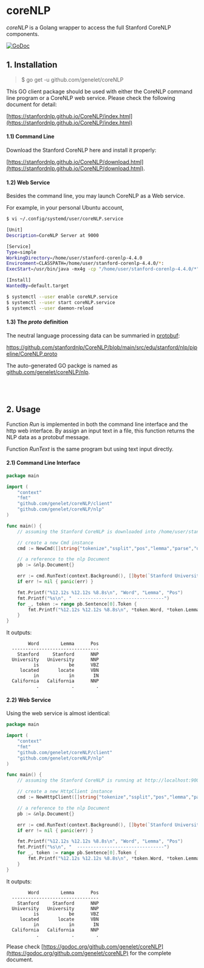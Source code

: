# coreNLP
*coreNLP* is a Golang wrapper to access the full Stanford CoreNLP components.

[![GoDoc](https://godoc.org/github.com/genelet/coreNLP?status.svg)](https://godoc.org/github.com/genelet/coreNLP)

## 1. Installation

> $ go get -u github.com/genelet/coreNLP

This GO client package should be used with either the CoreNLP command line program or a CoreNLP web service. Please check the following document for detail:

[https://stanfordnlp.github.io/CoreNLP/index.html](https://stanfordnlp.github.io/CoreNLP/index.html)


#### 1.1) Command Line

Download the Stanford CoreNLP here and install it properly:

[https://stanfordnlp.github.io/CoreNLP/download.html](https://stanfordnlp.github.io/CoreNLP/download.html).


#### 1.2) Web Service

Besides the command line, you may launch CoreNLP as a Web service. 

For example, in your personal Ubuntu account, 
```bash
$ vi ~/.config/systemd/user/coreNLP.service 

[Unit]
Description=CoreNLP Server at 9000

[Service]
Type=simple
WorkingDirectory=/home/user/stanford-corenlp-4.4.0
Environment=CLASSPATH=/home/user/stanford-corenlp-4.4.0/*:
ExecStart=/usr/bin/java -mx4g -cp "/home/user/stanford-corenlp-4.4.0/*" edu.stanford.nlp.pipeline.StanfordCoreNLPServer -port 9000 -timeout 15000

[Install]
WantedBy=default.target

$ systemctl --user enable coreNLP.service
$ systemctl --user start coreNLP.service
$ systemctl --user daemon-reload
```

#### 1.3) The *proto* definition

The neutral language processing data can be summaried in [protobuf](https://developers.google.com/protocol-buffers/docs/overview):

https://github.com/stanfordnlp/CoreNLP/blob/main/src/edu/stanford/nlp/pipeline/CoreNLP.proto

The auto-generated GO packge is named as [github.com/genelet/coreNLP/nlp](https://github.com/genelet/coreNLP/tree/main/nlp).

<br /><br />

## 2. Usage

Function *Run* is implemented in both 
the command line interface and the http web interface. By assign an input text
in a file, this function returns the NLP data as a protobuf message.

Function *RunText* is the same program but using text input directly.

#### 2.1) Command Line Interface

```go
package main

import (
    "context"
    "fmt"
    "github.com/genelet/coreNLP/client"
    "github.com/genelet/coreNLP/nlp"
)

func main() {
    // assuming the Stanford CoreNLP is downloaded into /home/user/stanford-corenlp-4.4.0

    // create a new Cmd instance
    cmd := NewCmd([]string{"tokenize","ssplit","pos","lemma","parse","depparse"}, "/home/user/stanford-corenlp-4.4.0/*")

    // a reference to the nlp Document
    pb := &nlp.Document{}

    err := cmd.RunText(context.Background(), []byte(`Stanford University is located in California. It is a great university, founded in 1891.`), pb)
    if err != nil { panic(err) }

    fmt.Printf("%12.12s %12.12s %8.8s\n", "Word", "Lemma", "Pos")
    fmt.Printf("%s\n", "  --------------------------------")
    for _, token := range pb.Sentence[0].Token {
        fmt.Printf("%12.12s %12.12s %8.8s\n", *token.Word, *token.Lemma, *token.Pos)
    }
}
```
It outputs:
```
        Word        Lemma      Pos
  --------------------------------
    Stanford     Stanford      NNP
  University   University      NNP
          is           be      VBZ
     located       locate      VBN
          in           in       IN
  California   California      NNP
           .            .        .
```

#### 2.2) Web Service

Using the web service is almost identical:

```go
package main

import (
    "context"
    "fmt"
    "github.com/genelet/coreNLP/client"
    "github.com/genelet/coreNLP/nlp"
)

func main() {
    // assuming the Stanford CoreNLP is running at http://localhost:9000

    // create a new HttpClient instance
    cmd := NewHttpClient([]string{"tokenize","ssplit","pos","lemma","parse","depparse"}, "http://localhost:9000")

    // a reference to the nlp Document
    pb := &nlp.Document{}

    err := cmd.RunText(context.Background(), []byte(`Stanford University is located in California. It is a great university, founded in 1891.`), pb)
    if err != nil { panic(err) }

    fmt.Printf("%12.12s %12.12s %8.8s\n", "Word", "Lemma", "Pos")
    fmt.Printf("%s\n", "  --------------------------------")
    for _, token := range pb.Sentence[0].Token {
        fmt.Printf("%12.12s %12.12s %8.8s\n", *token.Word, *token.Lemma, *token.Pos)
    }
}
```

It outputs:
```
        Word        Lemma      Pos
  --------------------------------
    Stanford     Stanford      NNP
  University   University      NNP
          is           be      VBZ
     located       locate      VBN
          in           in       IN
  California   California      NNP
           .            .        .
```

Please check [https://godoc.org/github.com/genelet/coreNLP](https://godoc.org/github.com/genelet/coreNLP) for the complete document.
